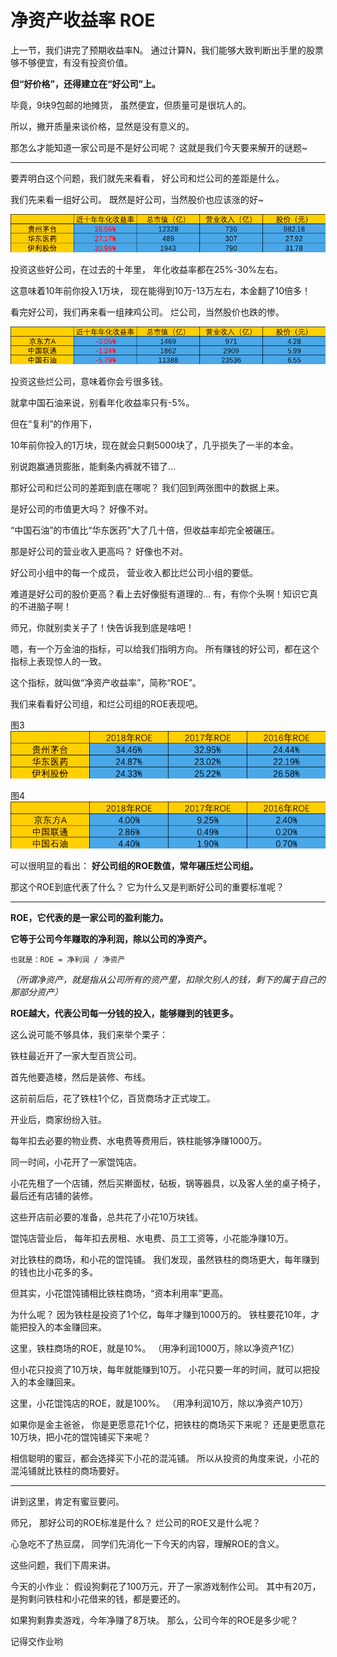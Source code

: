 # 净资产收益率 ROE

上一节，我们讲完了预期收益率N。
通过计算N，我们能够大致判断出手里的股票够不够便宜，有没有投资价值。

**但“好价格”，还得建立在“好公司”上。**

毕竟，9块9包邮的地摊货，
虽然便宜，但质量可是很坑人的。

所以，撇开质量来谈价格，显然是没有意义的。

那怎么才能知道一家公司是不是好公司呢？
这就是我们今天要来解开的谜题~

---

要弄明白这个问题，我们就先来看看，
好公司和烂公司的差距是什么。

我们先来看一组好公司。
既然是好公司，当然股价也应该涨的好~

![8-1](./8-img/8-1.png)


投资这些好公司，在过去的十年里，
年化收益率都在25%-30%左右。

这意味着10年前你投入1万块，
现在能得到10万-13万左右，本金翻了10倍多！


看完好公司，我们再来看一组辣鸡公司。
烂公司，当然股价也跌的惨。

![8-2](./8-img/8-2.png)


投资这些烂公司，意味着你会亏很多钱。

就拿中国石油来说，别看年化收益率只有-5%。

但在“复利”的作用下，

10年前你投入的1万块，现在就会只剩5000块了，几乎损失了一半的本金。

别说跑赢通货膨胀，能剩条内裤就不错了…


那好公司和烂公司的差距到底在哪呢？
我们回到两张图中的数据上来。

是好公司的市值更大吗？
好像不对。

“中国石油”的市值比“华东医药”大了几十倍，但收益率却完全被碾压。

那是好公司的营业收入更高吗？
好像也不对。

好公司小组中的每一个成员，
营业收入都比烂公司小组的要低。

难道是好公司的股价更高？看上去好像挺有道理的…
有，有你个头啊！知识它真的不进脑子啊！


师兄，你就别卖关子了！快告诉我到底是啥吧！

嗯，有一个万金油的指标，可以给我们指明方向。
所有赚钱的好公司，都在这个指标上表现惊人的一致。

这个指标，就叫做“净资产收益率”，简称“ROE”。

我们来看看好公司组，和烂公司组的ROE表现吧。

图3
![8-3](./8-img/8-3.png)

图4
![8-4](./8-img/8-4.png)

可以很明显的看出：
**好公司组的ROE数值，常年碾压烂公司组。**

那这个ROE到底代表了什么？
它为什么又是判断好公司的重要标准呢？

---

**ROE，它代表的是一家公司的盈利能力。**

**它等于公司今年赚取的净利润，除以公司的净资产。**

` 也就是：ROE = 净利润 / 净资产 `

*（所谓净资产，就是指从公司所有的资产里，扣除欠别人的钱，剩下的属于自己的那部分资产）*

**ROE越大，代表公司每一分钱的投入，能够赚到的钱更多。**

这么说可能不够具体，我们来举个栗子：

铁柱最近开了一家大型百货公司。

首先他要造楼，然后是装修、布线。

这前前后后，花了铁柱1个亿，百货商场才正式竣工。

开业后，商家纷纷入驻。

每年扣去必要的物业费、水电费等费用后，铁柱能够净赚1000万。


同一时间，小花开了一家馄饨店。

小花先租了一个店铺，然后买擀面杖，砧板，锅等器具，以及客人坐的桌子椅子，最后还有店铺的装修。

这些开店前必要的准备，总共花了小花10万块钱。

馄饨店营业后，
每年扣去房租、水电费、员工工资等，小花能净赚10万。

对比铁柱的商场，和小花的馄饨铺。
我们发现，虽然铁柱的商场更大，每年赚到的钱也比小花多的多。

但其实，小花馄饨铺相比铁柱商场，“资本利用率”更高。

为什么呢？
因为铁柱是投资了1个亿，每年才赚到1000万的。
铁柱要花10年，才能把投入的本金赚回来。

这里，铁柱商场的ROE，就是10%。
（用净利润1000万，除以净资产1亿）

但小花只投资了10万块，每年就能赚到10万。
小花只要一年的时间，就可以把投入的本金赚回来。

这里，小花馄饨店的ROE，就是100%。
（用净利润10万，除以净资产10万）

如果你是金主爸爸，
你是更愿意花1个亿，把铁柱的商场买下来呢？
还是更愿意花10万块，把小花的馄饨铺买下来呢？

相信聪明的蜜豆，都会选择买下小花的混沌铺。
所以从投资的角度来说，小花的混沌铺就比铁柱的商场要好。

---

讲到这里，肯定有蜜豆要问。

师兄，
那好公司的ROE标准是什么？
烂公司的ROE又是什么呢？

心急吃不了热豆腐，
同学们先消化一下今天的内容，理解ROE的含义。

这些问题，我们下周来讲。

今天的小作业：
假设狗剩花了100万元，开了一家游戏制作公司。
其中有20万，是狗剩问铁柱和小花借来的钱，都是要还的。

如果狗剩靠卖游戏，今年净赚了8万块。
那么，公司今年的ROE是多少呢？

记得交作业哟
